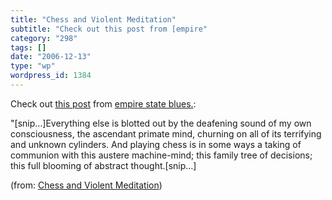 ```yaml
---
title: "Chess and Violent Meditation"
subtitle: "Check out this post from [empire"
category: "298"
tags: []
date: "2006-12-13"
type: "wp"
wordpress_id: 1384
---
```

Check out [this post](http://get.wis.dm/danielsalas/?p=50) from [empire 
state blues.](http://get.wis.dm/danielsalas):

> 

 "[snip…]Everything else is blotted out by the deafening sound of my 
 own consciousness, the ascendant primate mind, churning on all of its 
 terrifying and unknown cylinders. And playing chess is in some ways a 
 taking of communion with this austere machine-mind; this family tree 
 of decisions; this full blooming of abstract thought.[snip…] 

 (from: [Chess and Violent 
 Meditation](http://get.wis.dm/danielsalas/?p=50))